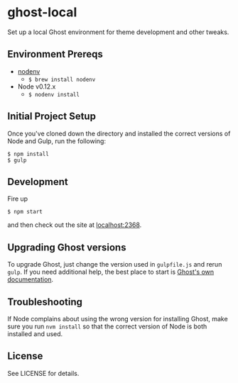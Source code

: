 # ghost-local
Set up a local Ghost environment for theme development and other tweaks.

## Environment Prereqs

- [nodenv](https://github.com/wfarr/nodenv)
  - `$ brew install nodenv`
- Node v0.12.x
  - `$ nodenv install`

## Initial Project Setup

Once you've cloned down the directory and installed the correct versions of
Node and Gulp, run the following:

    $ npm install
    $ gulp

## Development

Fire up

    $ npm start

and then check out the site at [localhost:2368](http://localhost:2368).

## Upgrading Ghost versions

To upgrade Ghost, just change the version used in `gulpfile.js` and rerun `gulp`.
If you need additional help, the best place to start is [Ghost's own
documentation](http://support.ghost.org/how-to-upgrade/).

## Troubleshooting

If Node complains about using the wrong version for installing Ghost, make sure
you run `nvm install` so that the correct version of Node is both installed and
used.

## License

See LICENSE for details.
